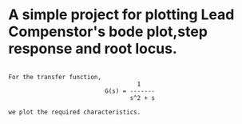 # A simple project for plotting Lead Compenstor's bode plot,step response and root locus.
 ```
 
 For the transfer function, 
                                     1
                            G(s) = -------
                                   s^2 + s
                                      
 we plot the required characteristics.
```
